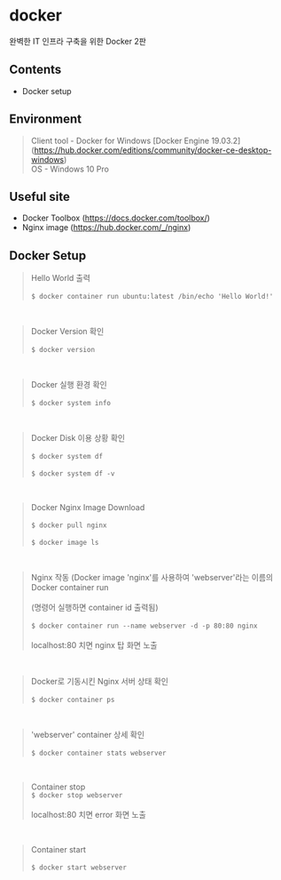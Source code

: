 # docker
완벽한 IT 인프라 구축을 위한 Docker 2판

## Contents
- Docker setup

## Environment
> Client tool - Docker for Windows [Docker Engine 19.03.2] (https://hub.docker.com/editions/community/docker-ce-desktop-windows)<br />
OS - Windows 10 Pro

## Useful site
- Docker Toolbox (https://docs.docker.com/toolbox/)
- Nginx image (https://hub.docker.com/_/nginx)

## Docker Setup
> Hello World 출력<br /><br />
`$ docker container run ubuntu:latest /bin/echo 'Hello World!'`
<br />

> Docker Version 확인<br /><br />
`$ docker version`
<br />

> Docker 실행 환경 확인<br /><br />
`$ docker system info`
<br />

> Docker Disk 이용 상황 확인<br /><br />
`$ docker system df`<br /><br />
`$ docker system df -v`
<br />

> Docker Nginx Image Download<br /><br />
`$ docker pull nginx`<br /><br />
`$ docker image ls`
<br />

> Nginx 작동 (Docker image 'nginx'를 사용하여 'webserver'라는 이름의 Docker container run<br /><br />
 (명령어 실행하면 container id 출력됨)<br /><br />
`$ docker container run --name webserver -d -p 80:80 nginx`<br /><br />
localhost:80 치면 nginx 탑 화면 노출
<br />

> Docker로 기동시킨 Nginx 서버 상태 확인<br /><br />
`$ docker container ps`
<br />

> 'webserver' container 상세 확인<br /><br />
`$ docker container stats webserver`
<br />

> Container stop<br />
`$ docker stop webserver`<br /><br />
localhost:80 치면 error 화면 노출
<br />

> Container start<br /><br />
`$ docker start webserver`
<br />

